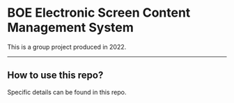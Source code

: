 # BOE Electronic Screen Content Management System
This is a group project produced in 2022.

---
## How to use this repo?
Specific details can be found in this repo.
